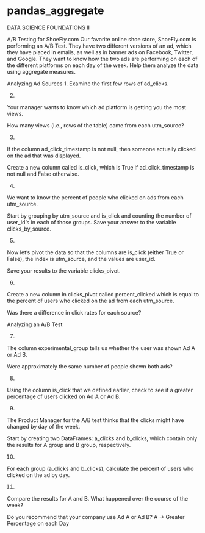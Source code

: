 # pandas_aggregate

DATA SCIENCE FOUNDATIONS II

A/B Testing for ShoeFly.com
Our favorite online shoe store, ShoeFly.com is performing an A/B Test. 
They have two different versions of an ad, which they have placed in emails, as well as in banner ads on Facebook, Twitter, and Google. 
They want to know how the two ads are performing on each of the different platforms on each day of the week. 
Help them analyze the data using aggregate measures.

Analyzing Ad Sources
1.
Examine the first few rows of ad_clicks.



2.
Your manager wants to know which ad platform is getting you the most views.

How many views (i.e., rows of the table) came from each utm_source?



3.
If the column ad_click_timestamp is not null, then someone actually clicked on the ad that was displayed.

Create a new column called is_click, which is True if ad_click_timestamp is not null and False otherwise.



4.
We want to know the percent of people who clicked on ads from each utm_source.

Start by grouping by utm_source and is_click and counting the number of user_id‘s in each of those groups. Save your answer to the variable clicks_by_source.


5.
Now let’s pivot the data so that the columns are is_click (either True or False), the index is utm_source, and the values are user_id.

Save your results to the variable clicks_pivot.



6.
Create a new column in clicks_pivot called percent_clicked which is equal to the percent of users who clicked on the ad from each utm_source.

Was there a difference in click rates for each source?



Analyzing an A/B Test

7.
The column experimental_group tells us whether the user was shown Ad A or Ad B.

Were approximately the same number of people shown both ads?



8.
Using the column is_click that we defined earlier, check to see if a greater percentage of users clicked on Ad A or Ad B.



9.
The Product Manager for the A/B test thinks that the clicks might have changed by day of the week.

Start by creating two DataFrames: a_clicks and b_clicks, which contain only the results for A group and B group, respectively.



10.
For each group (a_clicks and b_clicks), calculate the percent of users who clicked on the ad by day.


11.
Compare the results for A and B. What happened over the course of the week?

Do you recommend that your company use Ad A or Ad B? A -> Greater Percentage on each Day
